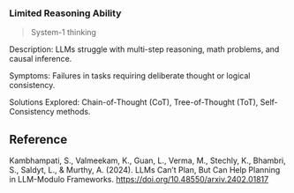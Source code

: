### Limited Reasoning Ability
> System-1 thinking

Description: LLMs struggle with multi-step reasoning, math problems, and causal inference.

Symptoms: Failures in tasks requiring deliberate thought or logical consistency.

Solutions Explored: Chain-of-Thought (CoT), Tree-of-Thought (ToT), Self-Consistency methods.



## Reference
Kambhampati, S., Valmeekam, K., Guan, L., Verma, M., Stechly, K., Bhambri, S., Saldyt, L., & Murthy, A. (2024). LLMs Can’t Plan, But Can Help Planning in LLM-Modulo Frameworks. https://doi.org/10.48550/arxiv.2402.01817
